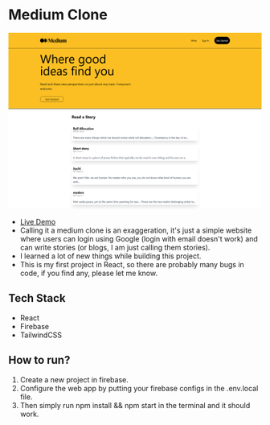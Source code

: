 # Medium Clone
![alt text](./screenshot.png)


* [Live Demo](https://medium-clone-dev-e3730.web.app/)
* Calling it a medium clone is an exaggeration, it's just a simple website where users can login using Google (login with email doesn't work) and can write stories (or blogs, I am just calling them stories).
* I learned a lot of new things while building this project.
* This is my first project in React, so there are probably many bugs in code, if you find any, please let me know.

## Tech Stack
* React
* Firebase
* TailwindCSS



## How to run?
1. Create a new project in firebase.
2. Configure the web app by putting your firebase configs in the .env.local file.
3. Then simply run npm install && npm start in the terminal and it should work.

